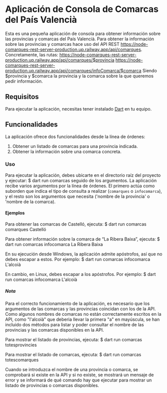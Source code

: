 # Aplicación de Consola de Comarcas del País Valencià
Esta es una pequeña aplicación de consola para obtener información sobre las provincias y comarcas del País Valencià.
Para obtener la información sobre las provincias y comarcas hace uso del API REST https://node-comarques-rest-server-production.up.railway.app/api/comarques. Concretamente, las rutas:
https://node-comarques-rest-server-production.up.railway.app/api/comarques/$provincia
https://node-comarques-rest-server-production.up.railway.app/api/comarques/infoComarca/$comarca
Siendo $provincia y $comarca la provincia y la comarca sobre la que queremos pedir información.


## Requisitos
Para ejecutar la aplicación, necesitas tener instalado [Dart](https://dart.dev/get-dart) en tu equipo.

## Funcionalidades

La aplicación ofrece dos funcionalidades desde la línea de órdenes:

1. Obtener un listado de comarcas para una provincia indicada.
2. Obtener la información sobre una comarca concreta.

### Uso
Para ejecutar la aplicación, debes ubicarte en el directorio raíz del proyecto y ejecutar: $ dart run comarcas seguido de los argumentos.
La aplicación recibe varios argumentos por la línea de órdenes. El primero actúa como suborden que indica el tipo de consulta a realizar (`comarques` o `infocomarca`), y el resto son los argumentos que necesita ('nombre de la provincia' o 'nombre de la comarca).

#### Ejemplos

Para obtener las comarcas de Castelló, ejecuta:
$ dart run comarcas comarques Castelló

Para obtener información sobre la comarca de “La Ribera Baixa”, ejecuta:
$ dart run comarcas infocomarca La Ribera Baixa

En su ejecución desde Windows, la aplicación admite apóstrofos, así que no debes escapar a estos. Por ejemplo:
$ dart run comarcas infocomarca L'alcoià

En cambio, en Linux, debes escapar a los apóstrofos. Por ejemplo:
$ dart run comarcas infocomarca L\'alcoià

##### Nota

Para el correcto funcionamiento de la aplicación, es necesario que los argumentos de las comarcas y 
las provincias coincidan con los de la API.
Como algunos nombres de comarcas no están correctamente escritos en la API, como "l'alcoià" que 
deberia llevar la primera "a" en mayúscula, se han incluido dos métodos para listar y poder consultar
el nombre de las provincias y las comarcas disponibles en la API.

Para mostrar el listado de provincias, ejecuta:
$ dart run comarcas totesprovincies

Para mostrar el listado de comarcas, ejecuta:
$ dart run comarcas totescomarques

Cuando se introduzca el nombre de una provincia o comarca, se comprobará si existe en la API y si no existe, se mostrará un mensaje de error y
se informará de qué comando hay que ejecutar para mostrar un listado de provincias o comarcas disponibles.




